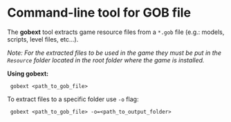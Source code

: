 # Command-line tool for GOB file
The **gobext** tool extracts game resource files from a `*.gob` file  (e.g.: models, scripts, level files, etc...).  

*Note: For the extracted files to be used in the game they must be put in the `Resource` folder located in the root folder where the game is installed.*

**Using gobext:**
```
 gobext <path_to_gob_file>
```

To extract files to a specific folder use `-o` flag:
```
 gobext <path_to_gob_file> -o=<path_to_output_folder>
```
